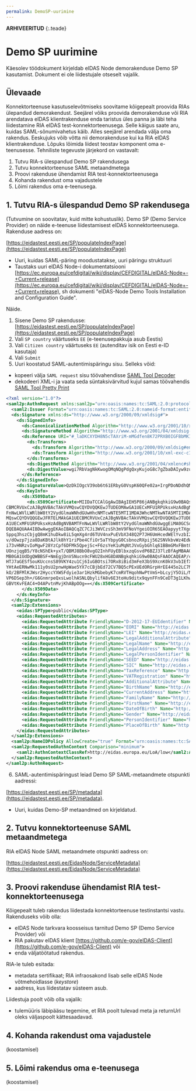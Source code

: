 ```yaml
---
permalink: DemoSP-uurimine
---
```


**ARHIVEERITUD** 
{:.teade}

# Demo SP uurimine

Käesolev töödokument kirjeldab eIDAS Node demorakenduse Demo SP kasutamist. Dokument ei ole liidestujale otseselt vajalik.

## Ülevaade

Konnektorteenuse kasutuselevõtmiseks soovitame kõigepealt proovida RIAs ülepandud demorakendust. Seejärel võiks proovida demorakenduse või RIA arendatava eIDAS klientrakenduse enda taristus üles panna ja läbi teha liidestamine RIA eIDAS test-konnektorteenusega. Selle käigus saate aru, kuidas SAML-sõnumivahetus käib. Alles seejärel arendada välja oma rakendus. Eeskujuks võib võtta nii demorakenduse kui ka RIA eIDAS klientrakenduse. Lõpuks lõimida liidest teostav komponent oma e-teenusesse. Tehniliste tegevuste järjekord on vastavalt:

1. Tutvu RIA-s ülespandud Demo SP rakendusega
2. Tutvu konnektorteenuse SAML metaandmetega
3. Proovi rakenduse ühendamist RIA test-konnektorteenusega
4. Kohanda rakendust oma vajadustele
5. Lõimi rakendus oma e-teenusega.

## 1. Tutvu RIA-s ülespandud Demo SP rakendusega

(Tutvumine on soovitatav, kuid mitte kohustuslik). Demo SP (Demo Service Provider) on näide e-teenuse liidestamisest eIDAS konnektorteenusega. Rakenduse aadress on:

  [https://eidastest.eesti.ee/SP/populateIndexPage](https://eidastest.eesti.ee/SP/populateIndexPage)

- Uuri, kuidas SAML-päring moodustatakse, uuri päringu struktuuri
- Taustaks uuri eIDAS Node-i dokumentatsiooni [https://ec.europa.eu/cefdigital/wiki/display/CEFDIGITAL/eIDAS-Node+-+Current+release](https://ec.europa.eu/cefdigital/wiki/display/CEFDIGITAL/eIDAS-Node+-+Current+release), sh dokumenti "eIDAS-Node Demo Tools Installation and Configuration Guide".

Näide.

1. Sisene Demo SP rakendusse: [https://eidastest.eesti.ee/SP/populateIndexPage](https://eidastest.eesti.ee/SP/populateIndexPage)
2. Vali `SP country` väärtuseks `EE` (e-teenusepakkuja asub Eestis)
3. Vali `Citizen country` väärtuseks `EE` (autenditav isik on Eesti e-ID kasutaja)
4. Vali `Submit`
5. Uuri koostatud SAML-autentimispäringu sisu. Selleks võid:
  - kopeeri välja `SAML request` sisu töövahendisse [SAML Tool Decoder](https://www.samltool.com/decode.php)
  - dekodeeri XML-i ja vaata seda süntaksivärvitud kujul samas töövahendis [SAML Tool Pretty Print](https://www.samltool.com/prettyprint.php)

````xml
<?xml version="1.0"?>
<saml2p:AuthnRequest xmlns:saml2p="urn:oasis:names:tc:SAML:2.0:protocol" xmlns:ds="http://www.w3.org/2000/09/xmldsig#" xmlns:eidas="http://eidas.europa.eu/saml-extensions" xmlns:saml2="urn:oasis:names:tc:SAML:2.0:assertion" Consent="urn:oasis:names:tc:SAML:2.0:consent:unspecified" Destination="https://eidastest.eesti.ee/EidasNode/ServiceProvider" ForceAuthn="true" ID="_laDKCXYDH8N5cTAXriM-mMGdfen8K72PRXB0IGFBbMKIX.RoMMc6eBIIfqe084z" IsPassive="false" IssueInstant="2018-01-09T16:04:02.336Z" ProviderName="DEMO-SP-EE" Version="2.0">
  <saml2:Issuer Format="urn:oasis:names:tc:SAML:2.0:nameid-format:entity">https://eidastest.eesti.ee/SP/metadata</saml2:Issuer>
  <ds:Signature xmlns:ds="http://www.w3.org/2000/09/xmldsig#">
    <ds:SignedInfo>
      <ds:CanonicalizationMethod Algorithm="http://www.w3.org/2001/10/xml-exc-c14n#"/>
      <ds:SignatureMethod Algorithm="http://www.w3.org/2001/04/xmldsig-more#rsa-sha512"/>
      <ds:Reference URI="#_laDKCXYDH8N5cTAXriM-mMGdfen8K72PRXB0IGFBbMKIX.RoMMc6eBIIfqe084z">
        <ds:Transforms>
          <ds:Transform Algorithm="http://www.w3.org/2000/09/xmldsig#enveloped-signature"/>
          <ds:Transform Algorithm="http://www.w3.org/2001/10/xml-exc-c14n#"/>
        </ds:Transforms>
        <ds:DigestMethod Algorithm="http://www.w3.org/2001/04/xmlenc#sha512"/>
        <ds:DigestValue>wgi7RbVagNkKwogOMqNQgPdgQxyKujoG8c7gZbaDAIyw9zuMH9spccM6SfYFLs0JSGkgjReQMiy7xtoFJjBrqQ==</ds:DigestValue>
      </ds:Reference>
    </ds:SignedInfo>
    <ds:SignatureValue>QzDkIOgcV39ob6t61ERbyG0VspK60QFe02a+IrgPDoNDdhQNXhcrW5PPZW799wNxoc0qGmT8MfLuuy6F9Z9+Xxx/tigR7U4ArNe1z/CDRGWNaLBm5/aohCX03surk6EhW4bFhNdn5PhQx78akA01S2LG2KFRqCK9s7aebSBGnlUvC3cPBg25IpL70yNGaTxtSYUVmg2cqNjE9c5EHHwIUMqyQihc2J6ijDa//LGfb46j4qBGsns62yt2RhxG6HKIG25AIfjU/HpTmwCvoHEN+VAdMQ+AGWVWc4V0/cmwPhj03AMzuFE/dWLuaUNPngHX+I4rIISmNm9NrUNGpO91DA==</ds:SignatureValue>
    <ds:KeyInfo>
      <ds:X509Data>
        <ds:X509Certificate>MIIDaTCCAlGgAwIBAgIEH5P86jANBgkqhkiG9w0BAQsFADBlMQswCQYDVQQGEwJFRTELMAkGA1UE
CBMCRVUxCzAJBgNVBAcTAkVVMQswCQYDVQQKEwJTUDEOMAwGA1UECxMFU1RPUksxHzAdBgNVBAMT
FnNwLWVlLWRlbW8tY2VydGlmaWNhdGUwHhcNMTcwNTE5MTI1MDA3WhcNMTkwNTA5MTI1MDA3WjBl
MQswCQYDVQQGEwJFRTELMAkGA1UECBMCRVUxCzAJBgNVBAcTAkVVMQswCQYDVQQKEwJTUDEOMAwG
A1UECxMFU1RPUksxHzAdBgNVBAMTFnNwLWVlLWRlbW8tY2VydGlmaWNhdGUwggEiMA0GCSqGSIb3
DQEBAQUAA4IBDwAwggEKAoIBAQCqZC7CJi3WVCzsSh3mV9FNoVYgeiOIR65EAOapyyt7Xgqchn1s
Sppq3hszCbjgQ8mK1huDkw8iL5qmXg4rd6TUV4nxPuEVbX348Q2P7JH6UmHcedWElYvzbI2Yw388
v/dOwzp7jza8DaKBtAJlk8hY1riPbe4CfiOr5aTYbpyG0CsbnozRXpij562SNVkbvWz4EdW/3C5W
i73vHNRzvIoMgwF28YzCpf6DFMk5QpejSc+F6zsYeK1uMqNtJVxGybGhlq61BBmGMxFBmt0LdLWt
UOnzjqgB5/Y8cNShEk+yxT/QBMJ8BbO8vgO2InhFUyEBlbxzqGsvdP6BZJ37lzBfAgMBAAGjITAf
MB0GA1UdDgQWBBSF+NmEgjDnVSNucn9cFWU28xHG8DANBgkqhkiG9w0BAQsFAAOCAQEAP/cJT+ti
HTJ7aGESfSouKUccnsS89VKY4zu1Cj6IuGBOtsi7ORx8iBid3mFeX3bS9XcnK0kV3vbIEfXr2U9L
YHtAeERNwMk111y0sU2pnwHpWae5YX7cCBjbEd72CV7BQ5cPExUEdORGrpHrEE445o2LC7Nif0Qx
kO/2BFMlKJWsr2HyccYXWSFdyie3ar1HzkMGbebyK7cmRVTHqohNwPtVmS+bLcyjY5OiL/NVArGR
VP6DSep3h+/G6GnmrpeQxsLwolhASNLQbylifA8v6E3toHu9ditx9qynFFn9CeDT3g1LKhwQkB6/
GBVtKvFEAC4+O4APvtnMvjKhABpOOg==</ds:X509Certificate>
      </ds:X509Data>
    </ds:KeyInfo>
  </ds:Signature>
  <saml2p:Extensions>
    <eidas:SPType>public</eidas:SPType>
    <eidas:RequestedAttributes>
      <eidas:RequestedAttribute FriendlyName="D-2012-17-EUIdentifier" Name="http://eidas.europa.eu/attributes/legalperson/D-2012-17-EUIdentifier" NameFormat="urn:oasis:names:tc:SAML:2.0:attrname-format:uri" isRequired="false"/>
      <eidas:RequestedAttribute FriendlyName="EORI" Name="http://eidas.europa.eu/attributes/legalperson/EORI" NameFormat="urn:oasis:names:tc:SAML:2.0:attrname-format:uri" isRequired="false"/>
      <eidas:RequestedAttribute FriendlyName="LEI" Name="http://eidas.europa.eu/attributes/legalperson/LEI" NameFormat="urn:oasis:names:tc:SAML:2.0:attrname-format:uri" isRequired="false"/>
      <eidas:RequestedAttribute FriendlyName="LegalAdditionalAttribute" Name="http://eidas.europa.eu/attributes/legalperson/LegalAdditionalAttribute" NameFormat="urn:oasis:names:tc:SAML:2.0:attrname-format:uri" isRequired="false"/>
      <eidas:RequestedAttribute FriendlyName="LegalName" Name="http://eidas.europa.eu/attributes/legalperson/LegalName" NameFormat="urn:oasis:names:tc:SAML:2.0:attrname-format:uri" isRequired="true"/>
      <eidas:RequestedAttribute FriendlyName="LegalAddress" Name="http://eidas.europa.eu/attributes/legalperson/LegalPersonAddress" NameFormat="urn:oasis:names:tc:SAML:2.0:attrname-format:uri" isRequired="false"/>
      <eidas:RequestedAttribute FriendlyName="LegalPersonIdentifier" Name="http://eidas.europa.eu/attributes/legalperson/LegalPersonIdentifier" NameFormat="urn:oasis:names:tc:SAML:2.0:attrname-format:uri" isRequired="true"/>
      <eidas:RequestedAttribute FriendlyName="SEED" Name="http://eidas.europa.eu/attributes/legalperson/SEED" NameFormat="urn:oasis:names:tc:SAML:2.0:attrname-format:uri" isRequired="false"/>
      <eidas:RequestedAttribute FriendlyName="SIC" Name="http://eidas.europa.eu/attributes/legalperson/SIC" NameFormat="urn:oasis:names:tc:SAML:2.0:attrname-format:uri" isRequired="false"/>
      <eidas:RequestedAttribute FriendlyName="TaxReference" Name="http://eidas.europa.eu/attributes/legalperson/TaxReference" NameFormat="urn:oasis:names:tc:SAML:2.0:attrname-format:uri" isRequired="false"/>
      <eidas:RequestedAttribute FriendlyName="VATRegistration" Name="http://eidas.europa.eu/attributes/legalperson/VATRegistrationNumber" NameFormat="urn:oasis:names:tc:SAML:2.0:attrname-format:uri" isRequired="false"/>
      <eidas:RequestedAttribute FriendlyName="AdditionalAttribute" Name="http://eidas.europa.eu/attributes/naturalperson/AdditionalAttribute" NameFormat="urn:oasis:names:tc:SAML:2.0:attrname-format:uri" isRequired="false"/>
      <eidas:RequestedAttribute FriendlyName="BirthName" Name="http://eidas.europa.eu/attributes/naturalperson/BirthName" NameFormat="urn:oasis:names:tc:SAML:2.0:attrname-format:uri" isRequired="false"/>
      <eidas:RequestedAttribute FriendlyName="CurrentAddress" Name="http://eidas.europa.eu/attributes/naturalperson/CurrentAddress" NameFormat="urn:oasis:names:tc:SAML:2.0:attrname-format:uri" isRequired="false"/>
      <eidas:RequestedAttribute FriendlyName="FamilyName" Name="http://eidas.europa.eu/attributes/naturalperson/CurrentFamilyName" NameFormat="urn:oasis:names:tc:SAML:2.0:attrname-format:uri" isRequired="true"/>
      <eidas:RequestedAttribute FriendlyName="FirstName" Name="http://eidas.europa.eu/attributes/naturalperson/CurrentGivenName" NameFormat="urn:oasis:names:tc:SAML:2.0:attrname-format:uri" isRequired="true"/>
      <eidas:RequestedAttribute FriendlyName="DateOfBirth" Name="http://eidas.europa.eu/attributes/naturalperson/DateOfBirth" NameFormat="urn:oasis:names:tc:SAML:2.0:attrname-format:uri" isRequired="true"/>
      <eidas:RequestedAttribute FriendlyName="Gender" Name="http://eidas.europa.eu/attributes/naturalperson/Gender" NameFormat="urn:oasis:names:tc:SAML:2.0:attrname-format:uri" isRequired="false"/>
      <eidas:RequestedAttribute FriendlyName="PersonIdentifier" Name="http://eidas.europa.eu/attributes/naturalperson/PersonIdentifier" NameFormat="urn:oasis:names:tc:SAML:2.0:attrname-format:uri" isRequired="true"/>
      <eidas:RequestedAttribute FriendlyName="PlaceOfBirth" Name="http://eidas.europa.eu/attributes/naturalperson/PlaceOfBirth" NameFormat="urn:oasis:names:tc:SAML:2.0:attrname-format:uri" isRequired="false"/>
    </eidas:RequestedAttributes>
  </saml2p:Extensions>
  <saml2p:NameIDPolicy AllowCreate="true" Format="urn:oasis:names:tc:SAML:1.1:nameid-format:unspecified"/>
  <saml2p:RequestedAuthnContext Comparison="minimum">
    <saml2:AuthnContextClassRef>http://eidas.europa.eu/LoA/low</saml2:AuthnContextClassRef>
  </saml2p:RequestedAuthnContext>
</saml2p:AuthnRequest>
````

6. SAML-autentimispäringust leiad Demo SP SAML-metaandmete otspunkti aadressi:

  [https://eidastest.eesti.ee/SP/metadata](https://eidastest.eesti.ee/SP/metadata).
  
  - Uuri, kuidas Demo-SP metaandmed on kirjeldatud.

## 2. Tutvu konnektorteenuse SAML metaandmetega

RIA eIDAS Node SAML metaandmete otspunkti aadress on:

  [https://eidastest.eesti.ee/EidasNode/ServiceMetadata](https://eidastest.eesti.ee/EidasNode/ServiceMetadata)

## 3. Proovi rakenduse ühendamist RIA test-konnektorteenusega

Kõigepealt tuleb rakendus liidestada konnektorteenuse testinstantsi vastu. Rakenduseks võib olla:
- eIDAS Node tarkvara koosseisus tarnitud Demo SP (Demo Service Provider) või
- RIA pakutav eIDAS klient [https://github.com/e-gov/eIDAS-Client](https://github.com/e-gov/eIDAS-Client) või
- enda väljatöötatud rakendus.

RIA-le tuleb esitada:
- metadata sertifikaat; RIA infraosakond lisab selle eIDAS Node võtmehoidlasse (_keystore_)
- aadress, kus liidestatav süsteem asub.

Liidestuja poolt võib olla vajalik:
- tulemüüris läbipääsu tegemine, et RIA poolt tulevad meta ja returnUrl oleks väljaspoolt kättesaadavad.

## 4. Kohanda rakendust oma vajadustele

(koostamisel)

## 5. Lõimi rakendus oma e-teenusega

(koostamisel)
